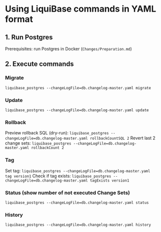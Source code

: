 # Using LiquiBase commands in YAML format

## 1. Run Postgres
Prerequisites: run Postgres in Docker (`Changes/Preparation.md`)

## 2. Execute commands
### Migrate
`liquibase_postgres --changeLogFile=db.changelog-master.yaml migrate`

### Update
`liquibase_postgres --changeLogFile=db.changelog-master.yaml update`

### Rollback
Preview rollback SQL (dry-run): `liquibase_postgres --changeLogFile=db.changelog-master.yaml rollbackCountSQL 2`
Revert last 2 change sets: `liquibase_postgres --changeLogFile=db.changelog-master.yaml rollbackCount 2`

### Tag
Set tag: `liquibase_postgres --changeLogFile=db.changelog-master.yaml tag version1`
Check if tag exists: `liquibase_postgres --changeLogFile=db.changelog-master.yaml tagExists version1`

### Status (show number of not executed Change Sets)
`liquibase_postgres --changeLogFile=db.changelog-master.yaml status`

### History
`liquibase_postgres --changeLogFile=db.changelog-master.yaml history`
